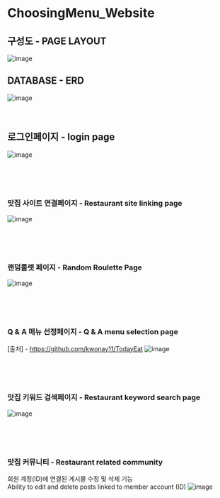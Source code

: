 # ChoosingMenu_Website
## 구성도 - PAGE LAYOUT 
![image](https://user-images.githubusercontent.com/91533318/205628819-d059d708-15e1-4b22-a7db-91ffc82021e9.png)

## DATABASE - ERD
![image](https://user-images.githubusercontent.com/91533318/205627471-ad586eb3-4873-4ddc-8216-a7addfd52d7d.png)
<br><br><br>

## 로그인페이지 - login page
![image](https://user-images.githubusercontent.com/91533318/205627682-054b84f8-7965-40af-9ad3-6718cf6dc0db.png)

<br><br><br>


### 맛집 사이트 연결페이지 - Restaurant site linking page
![image](https://user-images.githubusercontent.com/91533318/205627854-663b1f02-e27b-4393-bd6a-b41b89240e79.png)


<br><br><br>


### 랜덤룰렛 페이지 - Random Roulette Page
![image](https://user-images.githubusercontent.com/91533318/205627991-e8943c07-5461-4ef1-8014-9aba59a25bee.png)



<br><br><br>

### Q & A 메뉴 선정페이지 - Q & A menu selection page
[출처] - https://github.com/kwonay11/TodayEat
![image](https://user-images.githubusercontent.com/91533318/205628169-809bb364-d1d9-4792-be40-203ef459d813.png)


<br><br><br>

### 맛집 키워드 검색페이지 - Restaurant keyword search page
![image](https://user-images.githubusercontent.com/91533318/205628350-a752acd2-8f87-450f-9227-9a63f38a6881.png)

<br><br><br>


### 맛집 커뮤니티 - Restaurant related community
회원 계정(ID)에 연결된 게시물 수정 및 삭제 기능 <br>
Ability to edit and delete posts linked to member account (ID)
![image](https://user-images.githubusercontent.com/91533318/205628640-c9f99167-5c63-44c5-aaf2-aa7869d739ec.png)
